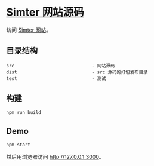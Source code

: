 # [Simter 网站源码](https://github.com/simter/simter.github.io/tree/source)

访问 [Simter 网站](http://simter.github.io)。

## 目录结构

```
src                             - 网站源码
dist                            - src 源码的打包发布目录
test                            - 测试
```

## 构建

```bash
npm run build
```

## Demo

```bash
npm start
```

然后用浏览器访问 <http://127.0.0.1:3000>。